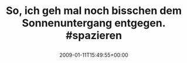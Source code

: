 ---
retweeted: false
source: <a href="http://twitter.com" rel="nofollow">Twitter Web Client</a>
entities:
  hashtags:
  - text: spazieren
    indices:
    - '60'
    - '70'
  symbols: []
  user_mentions: []
  urls: []
display_text_range:
- '0'
- '70'
favorite_count: '0'
id_str: '1111087810'
truncated: false
retweet_count: '0'
id: '1111087810'
created_at: Sun Jan 11 15:49:55 +0000 2009
favorited: false
full_text: 'So, ich geh mal noch bisschen dem Sonnenuntergang entgegen. #spazieren'
lang: de
tags:
- spazieren
- pesos/twitter
date: '2009-01-11T15:49:55+00:00'
src: https://twitter.com/bascht/status/1111087810
original_url: https://twitter.com/bascht/status/1111087810
type: twitter_tweet
text: 'So, ich geh mal noch bisschen dem Sonnenuntergang entgegen. #spazieren'
title: 'So, ich geh mal noch bisschen dem Sonnenuntergang entgegen. #spazieren

  '

---